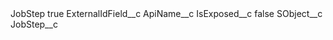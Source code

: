 <?xml version="1.0" encoding="UTF-8"?>
<CustomMetadata xmlns="http://soap.sforce.com/2006/04/metadata" xmlns:xsi="http://www.w3.org/2001/XMLSchema-instance" xmlns:xsd="http://www.w3.org/2001/XMLSchema">
    <label>JobStep</label>
    <protected>true</protected>
    <values>
        <field>ExternalIdField__c</field>
        <value xsi:type="xsd:string">ApiName__c</value>
    </values>
    <values>
        <field>IsExposed__c</field>
        <value xsi:type="xsd:boolean">false</value>
    </values>
    <values>
        <field>SObject__c</field>
        <value xsi:type="xsd:string">JobStep__c</value>
    </values>
</CustomMetadata>
